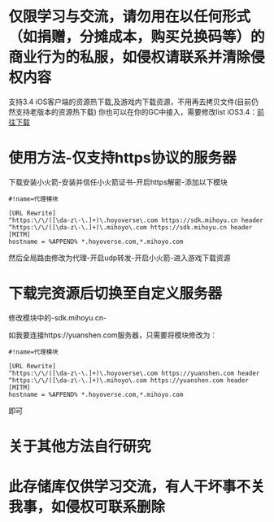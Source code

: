# 仅限学习与交流，请勿用在以任何形式（如捐赠，分摊成本，购买兑换码等）的商业行为的私服，如侵权请联系并清除侵权内容
支持3.4 iOS客户端的资源热下载,及游戏内下载资源，不用再去拷贝文件(目前仍然支持老版本的资源热下载)
你也可以在你的GC中接入，需要修改list
iOS3.4：[前往下载](https://oss.mihoyu.cn/d/Onedrive/GenshinImpact/GenshinImpactGC3.4.0.ipa)
# 使用方法-仅支持https协议的服务器
下载安装小火箭-安装并信任小火箭证书-开启https解密-添加以下模块

```RE
#!name=代理模块

[URL Rewrite]
^https:\/\/([\da-z\-\.]+)\.hoyoverse\.com https://sdk.mihoyu.cn header
^https:\/\/([\da-z\-\.]+)\.mihoyo\.com https://sdk.mihoyu.cn header
[MITM]
hostname = %APPEND% *.hoyoverse.com,*.mihoyo.com
```

然后全局路由修改为代理-开启udp转发-开启小火箭-进入游戏下载资源

# 下载完资源后切换至自定义服务器
修改模块中的-sdk.mihoyu.cn-

如我要连接https://yuanshen.com服务器，只需要将模块修改为：

```RE
#!name=代理模块

[URL Rewrite]
^https:\/\/([\da-z\-\.]+)\.hoyoverse\.com https://yuanshen.com header
^https:\/\/([\da-z\-\.]+)\.mihoyo\.com https://yuanshen.com header
[MITM]
hostname = %APPEND% *.hoyoverse.com,*.mihoyo.com
```

即可

# 关于其他方法自行研究
# 此存储库仅供学习交流，有人干坏事不关我事，如侵权可联系删除
